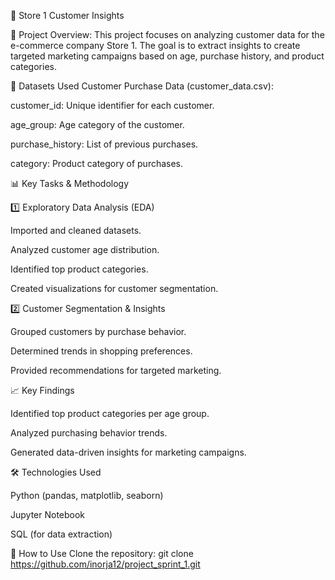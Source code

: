 🚀 Store 1 Customer Insights

📌 Project Overview:
This project focuses on analyzing customer data for the e-commerce company Store 1. The goal is to extract insights to create targeted marketing campaigns based on age, purchase history, and product categories.

📂 Datasets Used
Customer Purchase Data (customer_data.csv):

customer_id: Unique identifier for each customer.

age_group: Age category of the customer.

purchase_history: List of previous purchases.

category: Product category of purchases.

📊 Key Tasks & Methodology

1️⃣ Exploratory Data Analysis (EDA)

Imported and cleaned datasets.

Analyzed customer age distribution.

Identified top product categories.

Created visualizations for customer segmentation.

2️⃣ Customer Segmentation & Insights

Grouped customers by purchase behavior.

Determined trends in shopping preferences.

Provided recommendations for targeted marketing.

📈 Key Findings

Identified top product categories per age group.

Analyzed purchasing behavior trends.

Generated data-driven insights for marketing campaigns.

🛠 Technologies Used

Python (pandas, matplotlib, seaborn)

Jupyter Notebook

SQL (for data extraction)

🏁 How to Use
Clone the repository:
git clone https://github.com/inorja12/project_sprint_1.git

